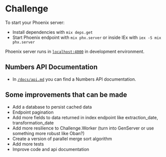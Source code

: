 # Challenge

To start your Phoenix server:

* Install dependencies with `mix deps.get`
* Start Phoenix endpoint with `mix phx.server` or inside IEx with `iex -S mix phx.server`

Phoenix server runs in [`localhost:4000`](http://localhost:4000) in development environment.

## Numbers API Documentation

* In [`/docs/api.md`](/docs/api.md) you can find a Numbers API documentation.

## Some improvements that can be made

* Add a database to persist cached data
* Endpoint pagination
* Add more fields to data returned in index endpoint like extraction_date, transformation_date
* Add more resilience to Challenge.Worker (turn into GenServer or use something more robust like Oban?)
* Create a version of parallel merge sort algorithm
* Add more tests
* Improve code and api documentation
